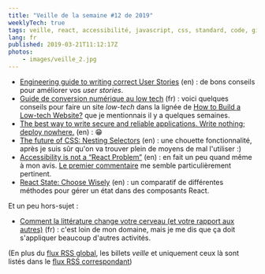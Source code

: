 ```yaml
---
title: "Veille de la semaine #12 de 2019"
weeklyTech: true
tags: veille, react, accessibilité, javascript, css, standard, code, git, humour, low tech, agile, behaviour driven development, bonnes pratiques
lang: fr
published: 2019-03-21T11:12:17Z
photos:
    - images/veille_2.jpg
---
```

* [Engineering guide to writing correct User Stories](https://sobolevn.me/2019/02/engineering-guide-to-user-stories) (en)&nbsp;: de bons conseils pour améliorer vos _user stories_.
* [Guide de conversion numérique au low tech](http://gauthierroussilhe.com/fr/posts/convert-low-tech) (fr)&nbsp;: voici quelques conseils pour faire un site _low-tech_ dans la lignée de [How to Build a Low-tech Website?](https://solar.lowtechmagazine.com/2018/09/how-to-build-a-lowtech-website.html) que je mentionnais il y a quelques semaines.
* [The best way to write secure and reliable applications. Write nothing; deploy nowhere.](https://github.com/kelseyhightower/nocode) (en)&nbsp;: 😁
* [The future of CSS: Nesting Selectors](https://www.bram.us/2019/03/17/the-future-of-css-nesting-selectors/) (en)&nbsp;: une chouette fonctionnalité, après je suis sûr qu'on va trouver plein de moyens de mal l'utiliser :)
* [Accessibility is not a “React Problem”](https://www.netlify.com/blog/2019/02/25/accessibility-is-not-a-react-problem/) (en)&nbsp;: en fait un peu quand même à mon avis. [Le premier commentaire](https://www.netlify.com/blog/2019/02/25/accessibility-is-not-a-react-problem/#comment-4356376705) me semble particulièrement pertinent.
* [React State: Choose Wisely](https://ponyfoo.com/articles/react-state-choose-wisely) (en)&nbsp;: un comparatif de différentes méthodes pour gérer un état dans des composants React.

Et un peu hors-sujet&nbsp;:

* [Comment la littérature change votre cerveau (et votre rapport aux autres)](https://theconversation.com/comment-la-litterature-change-votre-cerveau-et-votre-rapport-aux-autres-112492) (fr)&nbsp;: c'est loin de mon domaine, mais je me dis que ça doit s'appliquer beaucoup d'autres activités.

(En plus du [flux RSS global](/rss.xml), les billets *veille*
et uniquement ceux là sont listés dans le [flux RSS correspondant](/rss/veille.xml))
